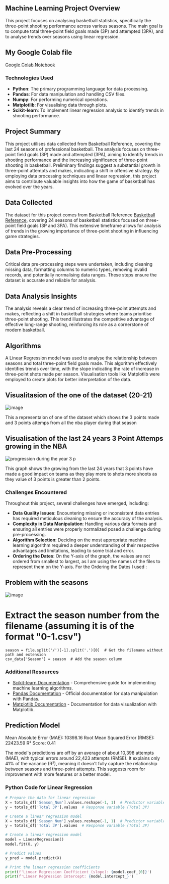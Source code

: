
## Machine Learning Project Overview
This project focuses on analysing basketball statistics, specifically the three-point shooting performance across various seasons. The main goal is to compute total three-point field goals made (3P) and attempted (3PA), and to analyse trends over seasons using linear regression.

## My Google Colab file
[Google Colab Notebook](https://colab.research.google.com/drive/123rW-SODe6pG0OVNj94U65Y41_V2htZn#scrollTo=_5-6eLLLxAOO)

### Technologies Used
- **Python**: The primary programming language for data processing.
- **Pandas**: For data manipulation and handling CSV files.
- **Numpy**: For performing numerical operations.
- **Matplotlib**: For visualising data through plots.
- **Scikit-learn**: To implement linear regression analysis to identify trends in shooting performance.

## Project Summary
This project utilises data collected from Basketball Reference, covering the last 24 seasons of professional basketball. The analysis focuses on three-point field goals (3P) made and attempted (3PA), aiming to identify trends in shooting performance and the increasing significance of three-point shooting in basketball. Preliminary findings suggest a substantial growth in three-point attempts and makes, indicating a shift in offensive strategy. By employing data processing techniques and linear regression, this project aims to contribute valuable insights into how the game of basketball has evolved over the years.

## Data Collected
The dataset for this project comes from Basketball Reference [Basketball Reference](https://www.basketball-reference.com/), covering 24 seasons of basketball statistics focused on three-point field goals (3P and 3PA). This extensive timeframe allows for analysis of trends in the growing importance of three-point shooting in influencing game strategies.

## Data Pre-Processing
Critical data pre-processing steps were undertaken, including cleaning missing data, formatting columns to numeric types, removing invalid records, and potentially normalising data ranges. These steps ensure the dataset is accurate and reliable for analysis.

## Data Analysis Insights
The analysis reveals a clear trend of increasing three-point attempts and makes, reflecting a shift in basketball strategies where teams prioritise three-point shooting. This trend illustrates the competitive advantage of effective long-range shooting, reinforcing its role as a cornerstone of modern basketball.

## Algorithms
A Linear Regression model was used to analyse the relationship between seasons and total three-point field goals made. This algorithm effectively identifies trends over time, with the slope indicating the rate of increase in three-point shots made per season. Visualisation tools like Matplotlib were employed to create plots for better interpretation of the data.
## Visualitasion of the one of the dataset (20-21)

![image](https://github.com/user-attachments/assets/96bd0d58-0670-4761-aa23-6e5ef17e329a)

This a representaion of one of the dataset which shows the 3 points made and 3 points attemps from all the nba player during that season

## Visualisation of the last 24 years 3 Point Attemps growing in the NBA

![progression during the year 3 p](https://github.com/user-attachments/assets/6c2cda38-1229-4e75-97a9-9d45b2be2f4b)

This graph shows the growing from the last 24 years that 3 points have made a good impact on teams as they play more to shots more shoots as they value of 3 points is greater than 2 points.

### Challenges Encountered
Throughout this project, several challenges have emerged, including:

- **Data Quality Issues**: Encountering missing or inconsistent data entries has required meticulous cleaning to ensure the accuracy of the analysis.
- **Complexity in Data Manipulation**: Handling various data formats and ensuring all entries were properly normalized posed a challenge during pre-processing.
- **Algorithm Selection**: Deciding on the most appropriate machine learning algorithm required a deeper understanding of their respective advantages and limitations, leading to some trial and error.
- **Ordering the Dates**: On the Y-axis of the graph, the values are not ordered from smallest to largest, as I am using the names of the files to represent them on the Y-axis.
For the Ordering the Dates I used :
## Problem with the seasons 

![image](https://github.com/user-attachments/assets/a920e10b-bc6c-467a-bff5-818c690ac964)

 # Extract the season number from the filename (assuming it is of the format "0-1.csv")
    season = file.split('/')[-1].split('.')[0]  # Get the filename without path and extension
    csv_data['Season'] = season  # Add the season column

### Additional Resources
- [Scikit-learn Documentation](https://scikit-learn.org/stable/documentation.html) - Comprehensive guide for implementing machine learning algorithms.
- [Pandas Documentation](https://pandas.pydata.org/pandas-docs/stable/) - Official documentation for data manipulation with Pandas.
- [Matplotlib Documentation](https://matplotlib.org/stable/contents.html) - Documentation for data visualization with Matplotlib.

## Prediction Model

Mean Absolute Error (MAE): 10398.16
Root Mean Squared Error (RMSE): 22423.59
R² Score: 0.41

The model's predictions are off by an average of about 10,398 attempts (MAE), with typical errors around 22,423 attempts (RMSE). It explains only 41% of the variance (R²), meaning it doesn't fully capture the relationship between seasons and three-point attempts. This suggests room for improvement with more features or a better model.

### Python Code for Linear Regression
```python
# Prepare the data for linear regression
X = totals_df['Season_Num'].values.reshape(-1, 1)  # Predictor variable (Seasons as 0-1, 1-2, etc.)
y = totals_df['Total 3P'].values  # Response variable (Total 3P)

# Create a linear regression model
X = totals_df['Season_Num'].values.reshape(-1, 1)  # Predictor variable (Seasons as 0-1, 1-2, etc.)
y = totals_df['Total 3P'].values  # Response variable (Total 3P)

# Create a linear regression model
model = LinearRegression()
model.fit(X, y)

# Predict values
y_pred = model.predict(X)

# Print the linear regression coefficients
print(f'Linear Regression Coefficient (slope): {model.coef_[0]}')
print(f'Linear Regression Intercept: {model.intercept_}')



